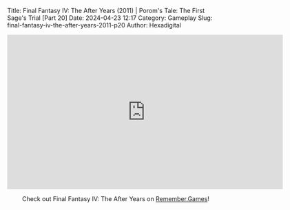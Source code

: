 Title: Final Fantasy IV: The After Years (2011) | Porom's Tale: The First Sage's Trial [Part 20]
Date: 2024-04-23 12:17
Category: Gameplay
Slug: final-fantasy-iv-the-after-years-2011-p20
Author: Hexadigital

<center><iframe src="https://www.youtube.com/embed/VYzwX7LwZco?feature=oembed" allow="accelerometer; autoplay; encrypted-media; gyroscope; picture-in-picture" width="640" height="360" frameborder="0"></iframe>

Check out Final Fantasy IV: The After Years on [Remember.Games](https://remember.games/game/7757/final-fantasy-iv-the-complete-collection/)!</center>